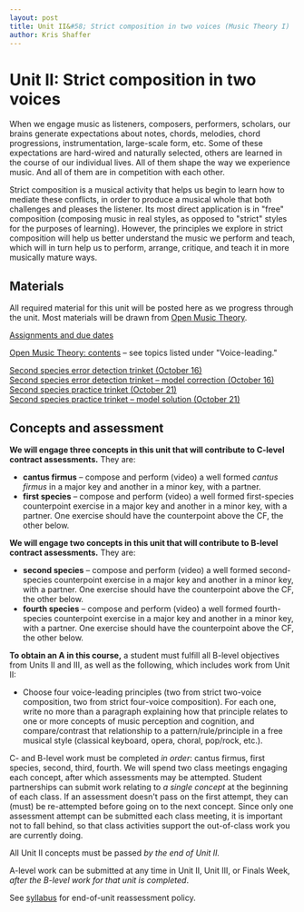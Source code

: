 ```yaml
---
layout: post
title: Unit II&#58; Strict composition in two voices (Music Theory I)
author: Kris Shaffer
---
```


# Unit II: Strict composition in two voices

When we engage music as listeners, composers, performers, scholars, our brains generate expectations about notes, chords, melodies, chord progressions, instrumentation, large-scale form, etc. Some of these expectations are hard-wired and naturally selected, others are learned in the course of our individual lives. All of them shape the way we experience music. And all of them are in competition with each other.

Strict composition is a musical activity that helps us begin to learn how to mediate these conflicts, in order to produce a musical whole that both challenges and pleases the listener. Its most direct application is in "free" composition (composing music in real styles, as opposed to "strict" styles for the purposes of learning). However, the principles we explore in strict composition will help us better understand the music we perform and teach, which will in turn help us to perform, arrange, critique, and teach it in more musically mature ways.

## Materials ##

All required material for this unit will be posted here as we progress through the unit. Most materials will be drawn from [Open Music Theory](http://openmusictheory.com).

[Assignments and due dates](mt1-assign.html)

[Open Music Theory: contents](http://openmusictheory.com/contents.html) – see topics listed under "Voice-leading."  

[Second species error detection trinket (October 16)](https://trinket.io/library/trinkets/b704fec85f)  
[Second species error detection trinket – model correction (October 16)](https://trinket.io/library/trinkets/6e2405d612)  
[Second species practice trinket (October 21)](https://trinket.io/library/trinkets/e76f699410)  
[Second species practice trinket – model solution (October 21)](https://trinket.io/library/trinkets/356f92b6c3)  



## Concepts and assessment

**We will engage three concepts in this unit that will contribute to C-level contract assessments.** They are:

- **cantus firmus** – compose and perform (video) a well formed *cantus firmus* in a major key and another in a minor key, with a partner.  
- **first species** – compose and perform (video) a well formed first-species counterpoint exercise in a major key and another in a minor key, with a partner. One exercise should have the counterpoint above the CF, the other below.  

**We will engage two concepts in this unit that will contribute to B-level contract assessments.** They are:

- **second species** – compose and perform (video) a well formed second-species counterpoint exercise in a major key and another in a minor key, with a partner. One exercise should have the counterpoint above the CF, the other below.  
- **fourth species** – compose and perform (video) a well formed fourth-species counterpoint exercise in a major key and another in a minor key, with a partner. One exercise should have the counterpoint above the CF, the other below.   

**To obtain an A in this course,** a student must fulfill all B-level objectives from Units II and III, as well as the following, which includes work from Unit II:

- Choose four voice-leading principles (two from strict two-voice composition, two from strict four-voice composition). For each one, write no more than a paragraph explaining how that principle relates to one or more concepts of music perception and cognition, and compare/contrast that relationship to a pattern/rule/principle in a free musical style (classical keyboard, opera, choral, pop/rock, etc.).

C- and B-level work must be completed *in order*: cantus firmus, first species, second, third, fourth. We will spend two class meetings engaging each concept, after which assessments may be attempted. Student partnerships can submit work relating to *a single concept* at the beginning of each class. If an assessment doesn't pass on the first attempt, they can (must) be re-attempted before going on to the next concept. Since only one assessment attempt can be submitted each class meeting, it is important not to fall behind, so that class activities support the out-of-class work you are currently doing.

All Unit II concepts must be passed *by the end of Unit II.*

A-level work can be submitted at any time in Unit II, Unit III, or Finals Week, *after the B-level work for that unit is completed*.

See [syllabus](theory1.html) for end-of-unit reassessment policy.
